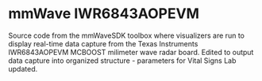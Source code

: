 # mmWave IWR6843AOPEVM

Source code from the mmWaveSDK toolbox where visualizers are run to display real-time data
capture from the Texas Instruments IWR6843AOPEVM MCBOOST milimeter wave radar board. 
Edited to output data capture into organized structure - parameters for Vital Signs Lab updated.
